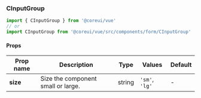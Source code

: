 ### CInputGroup

```jsx
import { CInputGroup } from '@coreui/vue'
// or
import CInputGroup from '@coreui/vue/src/components/form/CInputGroup'
```

#### Props

| Prop name | Description                        | Type   | Values         | Default |
| --------- | ---------------------------------- | ------ | -------------- | ------- |
| **size**  | Size the component small or large. | string | `'sm'`, `'lg'` | -       |

